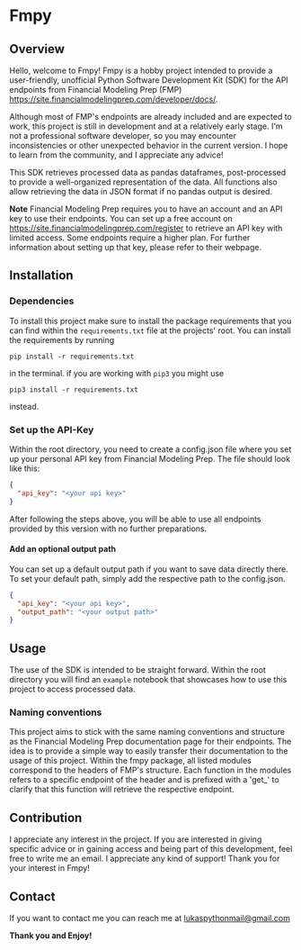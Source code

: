 # Fmpy

## Overview
Hello, welcome to Fmpy!
Fmpy is a hobby project intended to provide a user-friendly, unofficial Python Software
Development Kit (SDK) for the API endpoints from Financial Modeling Prep (FMP) 
https://site.financialmodelingprep.com/developer/docs/.

Although most of FMP's endpoints are already included and are expected to work,
this project is still in development and at a relatively early stage.
I'm not a professional software developer,
so you may encounter inconsistencies or other unexpected behavior in the current version.
I hope to learn from the community, and I appreciate any advice!

This SDK retrieves processed data as pandas dataframes,
post-processed to provide a well-organized representation of the data.
All functions also allow retrieving the data in JSON format if no pandas output is desired.

**Note**
Financial Modeling Prep requires you to have an account and an API key to use their endpoints.
You can set up a free account on https://site.financialmodelingprep.com/register
to retrieve an API key with limited access.
Some endpoints require a higher plan.
For further information about setting up that key, please refer to their webpage.

## Installation

### Dependencies
To install this project make sure to install the package
requirements that you can find within the `requirements.txt`
file at the projects' root.
You can install the requirements by running
```shell
pip install -r requirements.txt
```
in the terminal.
if you are working with `pip3` you might use
```shell
pip3 install -r requirements.txt
```
instead.

### Set up the API-Key

Within the root directory,
you need to create a config.json file where you set up your personal API key from Financial Modeling Prep.
The file should look like this:
```json
{
  "api_key": "<your api key>"
}
```
After following the steps above, you will be able to use all endpoints provided
by this version with no further preparations.

#### Add an optional output path
You can set up a default output path if you want to save data directly there.
To set your default path, simply add the respective path to the config.json.
```json
{
  "api_key": "<your api key>",
  "output_path": "<your output path>"
}
```
## Usage
The use of the SDK is intended to be straight forward.
Within the root directory you will find an `example` notebook that
showcases how to use this project to access processed data.

### Naming conventions
This project aims
to stick with the same naming conventions and structure as the Financial Modeling Prep 
documentation page for their endpoints.
The idea is to provide a simple way to easily transfer their documentation to the usage of this project.
Within the fmpy package, all listed modules correspond to the headers of FMP's structure.
Each function in the modules refers to a specific endpoint of the header and is prefixed with a 'get_'
to clarify that this function will retrieve the respective endpoint.

## Contribution
I appreciate any interest in the project.
If you are interested in giving specific advice or in gaining access and being part of this development,
feel free to write me an email.
I appreciate any kind of support!
Thank you for your interest in Fmpy!



## Contact
If you want to contact me you can reach me at 
[lukaspythonmail@gmail.com](mailto:lukaspythonmail@gmail.com)

**Thank you and Enjoy!**